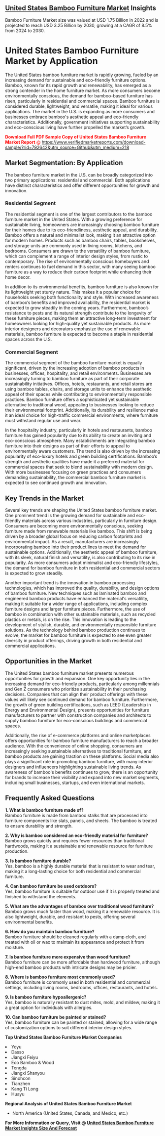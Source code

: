 <h2><a href="https://www.verifiedmarketreports.com/download-sample/?rid=792642&amp;utm_source=Github&amp;utm_medium=218" target="_blank">United States Bamboo Furniture Market</a> Insights</h2><p>Bamboo Furniture Market size was valued at USD 1.75 Billion in 2022 and is projected to reach USD 3.25 Billion by 2030, growing at a CAGR of 8.5% from 2024 to 2030.</p><p><h1>United States Bamboo Furniture Market by Application</h1> <p>The United States bamboo furniture market is rapidly growing, fueled by an increasing demand for sustainable and eco-friendly furniture options. Bamboo, known for its rapid growth and renewability, has emerged as a strong contender in the home furniture market. As more consumers become environmentally conscious, the demand for bamboo-based furniture has risen, particularly in residential and commercial spaces. Bamboo furniture is considered durable, lightweight, and versatile, making it ideal for various applications. The market in the U.S. is expanding as more consumers and businesses embrace bamboo's aesthetic appeal and eco-friendly characteristics. Additionally, government initiatives supporting sustainability and eco-conscious living have further propelled the market’s growth. <p><span class=""><span style="color: #ff0000;"><strong>Download Full PDF Sample Copy of United States Bamboo Furniture Market Report</strong> @ </span><a href="https://www.verifiedmarketreports.com/download-sample/?rid=792642&amp;utm_source=Github&amp;utm_medium=218" target="_blank">https://www.verifiedmarketreports.com/download-sample/?rid=792642&amp;utm_source=Github&amp;utm_medium=218</a></span></p></p> <h2>Market Segmentation: By Application</h2> <p>The bamboo furniture market in the U.S. can be broadly categorized into two primary applications: residential and commercial. Both applications have distinct characteristics and offer different opportunities for growth and innovation.</p> <h3>Residential Segment</h3> <p>The residential segment is one of the largest contributors to the bamboo furniture market in the United States. With a growing preference for sustainable living, homeowners are increasingly choosing bamboo furniture for their homes due to its eco-friendliness, aesthetic appeal, and durability. Bamboo offers a natural and minimalist look, making it an attractive option for modern homes. Products such as bamboo chairs, tables, bookshelves, and storage units are commonly used in living rooms, kitchens, and bedrooms. Consumers are drawn to the versatility of bamboo furniture, which can complement a range of interior design styles, from rustic to contemporary. The rise of environmentally conscious homebuyers and renters continues to fuel demand in this sector, with many seeing bamboo furniture as a way to reduce their carbon footprint while enhancing their home decor.</p> <p>In addition to its environmental benefits, bamboo furniture is also known for its lightweight yet sturdy nature. This makes it a popular choice for households seeking both functionality and style. With increased awareness of bamboo’s benefits and improved availability, the residential market is expected to grow steadily in the coming years. Furthermore, bamboo’s resistance to pests and its natural strength contribute to the longevity of these furniture pieces, making them an attractive long-term investment for homeowners looking for high-quality yet sustainable products. As more interior designers and decorators emphasize the use of renewable materials, bamboo furniture is expected to become a staple in residential spaces across the U.S.</p> <h3>Commercial Segment</h3> <p>The commercial segment of the bamboo furniture market is equally significant, driven by the increasing adoption of bamboo products in businesses, offices, hospitality, and retail environments. Businesses are increasingly turning to bamboo furniture as part of their corporate sustainability initiatives. Offices, hotels, restaurants, and retail stores are using bamboo tables, chairs, and storage units to enhance the aesthetic appeal of their spaces while contributing to environmentally responsible practices. Bamboo furniture offers a sophisticated yet sustainable alternative to traditional wood, appealing to businesses looking to reduce their environmental footprint. Additionally, its durability and resilience make it an ideal choice for high-traffic commercial environments, where furniture must withstand regular use and wear.</p> <p>In the hospitality industry, particularly in hotels and restaurants, bamboo furniture has gained popularity due to its ability to create an inviting and eco-conscious atmosphere. Many establishments are integrating bamboo furniture into their designs as part of their efforts to appeal to environmentally aware customers. The trend is also driven by the increasing popularity of eco-luxury hotels and green building certifications. Bamboo’s strength and aesthetic qualities have made it a preferred material for commercial spaces that seek to blend sustainability with modern design. With more businesses focusing on green practices and consumers demanding sustainability, the commercial bamboo furniture market is expected to see continued growth and innovation.</p> <h2>Key Trends in the Market</h2> <p>Several key trends are shaping the United States bamboo furniture market. One prominent trend is the growing demand for sustainable and eco-friendly materials across various industries, particularly in furniture design. Consumers are becoming more environmentally conscious, seeking furniture made from renewable materials like bamboo. This shift is being driven by a broader global focus on reducing carbon footprints and environmental impact. As a result, manufacturers are increasingly incorporating bamboo into their product lines to meet the demand for sustainable options. Additionally, the aesthetic appeal of bamboo furniture, with its sleek, natural finish and versatility, is also contributing to its rise in popularity. As more consumers adopt minimalist and eco-friendly lifestyles, the demand for bamboo furniture in both residential and commercial sectors is expected to grow steadily.</p> <p>Another important trend is the innovation in bamboo processing technologies, which has improved the quality, durability, and design options of bamboo furniture. New techniques such as laminated bamboo and engineered bamboo products have enhanced the material's versatility, making it suitable for a wider range of applications, including complex furniture designs and larger furniture pieces. Furthermore, the use of bamboo in combination with other sustainable materials, such as recycled plastics or metals, is on the rise. This innovation is leading to the development of stylish, durable, and environmentally responsible furniture solutions. As the technology behind bamboo production continues to evolve, the market for bamboo furniture is expected to see even greater diversity in product offerings, driving growth in both residential and commercial applications.</p> <h2>Opportunities in the Market</h2> <p>The United States bamboo furniture market presents numerous opportunities for growth and expansion. One key opportunity lies in the increasing demand for eco-friendly products, particularly among millennials and Gen Z consumers who prioritize sustainability in their purchasing decisions. Companies that can align their product offerings with these values will likely see continued demand for bamboo furniture. Furthermore, the growth of green building certifications, such as LEED (Leadership in Energy and Environmental Design), presents opportunities for furniture manufacturers to partner with construction companies and architects to supply bamboo furniture for eco-conscious buildings and commercial spaces.</p> <p>Additionally, the rise of e-commerce platforms and online marketplaces offers opportunities for bamboo furniture manufacturers to reach a broader audience. With the convenience of online shopping, consumers are increasingly seeking sustainable alternatives to traditional furniture, and bamboo products are gaining traction on these platforms. Social media also plays a significant role in promoting bamboo furniture, with many interior designers and influencers highlighting sustainable living trends. As awareness of bamboo's benefits continues to grow, there is an opportunity for brands to increase their visibility and expand into new market segments, including small businesses, startups, and even international markets.</p> <h2>Frequently Asked Questions</h2> <p><strong>1. What is bamboo furniture made of?</strong><br> Bamboo furniture is made from bamboo stalks that are processed into furniture components like slats, panels, and sheets. The bamboo is treated to ensure durability and strength.</p> <p><strong>2. Why is bamboo considered an eco-friendly material for furniture?</strong><br> Bamboo grows quickly and requires fewer resources than traditional hardwoods, making it a sustainable and renewable resource for furniture production.</p> <p><strong>3. Is bamboo furniture durable?</strong><br> Yes, bamboo is a highly durable material that is resistant to wear and tear, making it a long-lasting choice for both residential and commercial furniture.</p> <p><strong>4. Can bamboo furniture be used outdoors?</strong><br> Yes, bamboo furniture is suitable for outdoor use if it is properly treated and finished to withstand the elements.</p> <p><strong>5. What are the advantages of bamboo over traditional wood furniture?</strong><br> Bamboo grows much faster than wood, making it a renewable resource. It is also lightweight, durable, and resistant to pests, offering several environmental benefits.</p> <p><strong>6. How do you maintain bamboo furniture?</strong><br> Bamboo furniture should be cleaned regularly with a damp cloth, and treated with oil or wax to maintain its appearance and protect it from moisture.</p> <p><strong>7. Is bamboo furniture more expensive than wood furniture?</strong><br> Bamboo furniture can be more affordable than hardwood furniture, although high-end bamboo products with intricate designs may be pricier.</p> <p><strong>8. Where is bamboo furniture most commonly used?</strong><br> Bamboo furniture is commonly used in both residential and commercial settings, including living rooms, bedrooms, offices, restaurants, and hotels.</p> <p><strong>9. Is bamboo furniture hypoallergenic?</strong><br> Yes, bamboo is naturally resistant to dust mites, mold, and mildew, making it a great option for individuals with allergies.</p> <p><strong>10. Can bamboo furniture be painted or stained?</strong><br> Yes, bamboo furniture can be painted or stained, allowing for a wide range of customization options to suit different interior design styles.</p> </p><p><strong>Top United States Bamboo Furniture Market Companies</strong></p><div data-test-id=""><p><li>Yoyu</li><li> Dasso</li><li> Jiangxi Feiyu</li><li> Eco Bamboo & Wood</li><li> Tengda</li><li> Jiangxi Shanyou</li><li> Sinohcon</li><li> Tianzhen</li><li> Kang Ti Long</li><li> Huayu</li></p><div><strong>Regional Analysis of&nbsp;United States Bamboo Furniture Market</strong></div><ul><li dir="ltr"><p dir="ltr">North America&nbsp;(United States, Canada, and Mexico, etc.)</p></li></ul><p><strong>For More Information or Query, Visit @&nbsp;</strong><strong><a href="https://www.verifiedmarketreports.com/product/bamboo-furniture-market/?utm_source=Github&amp;utm_medium=218" target="_blank">United States Bamboo Furniture Market Insights Size And Forecast</a></strong></p></div>
